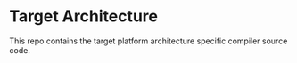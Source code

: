 # Target Architecture

This repo contains the target platform architecture specific compiler source code.
